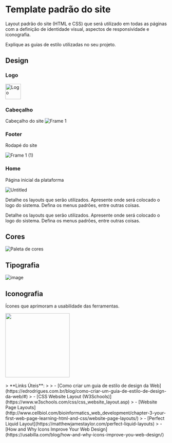 # Template padrão do site

Layout padrão do site (HTML e CSS) que será utilizado em todas as páginas com a definição de identidade visual, aspectos de responsividade e iconografia.

Explique as guias de estilo utilizadas no seu projeto.

## Design
### Logo
<img src="https://user-images.githubusercontent.com/SEU_ID/NOME_DA_IMAGEM.png" width="48" alt="Logo">

### Cabeçalho
Cabeçalho do site
![Frame 1](https://github.com/user-attachments/assets/cfeb45ef-2d5b-4bdf-a6ad-5b7fa515c082)
### Footer
Rodapé do site

![Frame 1 (1)](https://github.com/user-attachments/assets/ae86bbee-b6bb-41a4-8a92-fa765e96fd64)

### Home
Página inicial da plataforma

![Untitled](https://github.com/user-attachments/assets/c42e3d97-f34b-495d-ab7a-3bdfa9586f93)

Detalhe os layouts que serão utilizados. Apresente onde será colocado o logo do sistema. Defina os menus padrões, entre outras coisas.

Detalhe os layouts que serão utilizados. Apresente onde será colocado o logo do sistema. Defina os menus padrões, entre outras coisas.


## Cores

![Paleta de cores](https://github.com/user-attachments/assets/162874dc-51b5-4115-bd81-7edb5bc1399f)




## Tipografia

![image](https://github.com/user-attachments/assets/389a6688-9b42-499e-a1a3-325a078aab17)






## Iconografia

Ícones que aprimoram a usabilidade das ferramentas.


<img src="https://github.com/user-attachments/assets/71e30306-784a-4b70-a44c-742c25e08d2d" width="200" />

<br>
<br>
> **Links Úteis**:
>
> -  [Como criar um guia de estilo de design da Web](https://edrodrigues.com.br/blog/como-criar-um-guia-de-estilo-de-design-da-web/#)
> - [CSS Website Layout (W3Schools)](https://www.w3schools.com/css/css_website_layout.asp)
> - [Website Page Layouts](http://www.cellbiol.com/bioinformatics_web_development/chapter-3-your-first-web-page-learning-html-and-css/website-page-layouts/)
> - [Perfect Liquid Layout](https://matthewjamestaylor.com/perfect-liquid-layouts)
> - [How and Why Icons Improve Your Web Design](https://usabilla.com/blog/how-and-why-icons-improve-you-web-design/)
